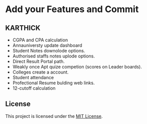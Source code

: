 # Add your Features and Commit

## KARTHICK 
- CGPA and CPA calculation
- Annauniversty update dashboard
- Student Notes downolode options.
- Authorised staffs notes uplode options.
- Direct Result Portal path.
- Weakly once Apt quize competion (scores on Leader boards).
- Colleges create a account.
- Student attendance
- Profectional Resume bulding web links.
- 12-cutoff calculation

## License

This project is licensed under the [MIT License](LICENSE).
